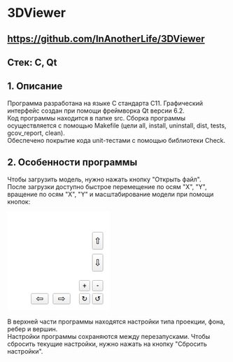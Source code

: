 # 3DViewer

## https://github.com/InAnotherLife/3DViewer

## Стек: С, Qt
## 1. Описание
Программа разработана на языке С стандарта C11. Графический интерфейс создан при помощи фреймворка Qt версии 6.2.  
Код программы находится в папке src. Сборка программы осуществляется с помощью Makefile (цели all, install, uninstall, dist, tests, gcov_report, clean).  
Обеспечено покрытие кода unit-тестами с помощью библиотеки Check.

## 2. Особенности программы

Чтобы загрузить модель, нужно нажать кнопку "Открыть файл".  
После загрузки доступно быстрое перемещение по осям "X", "Y", вращение по осям "X", "Y" и масштабирование модели при помощи кнопок:

![](img/1.png)

В верхней части программы находятся настройки типа проекции, фона, ребер и вершин.  
Настройки программы сохраняются между перезапусками. Чтобы сбросить текущие настройки, нужно нажать на кнопку "Сбросить настройки".
